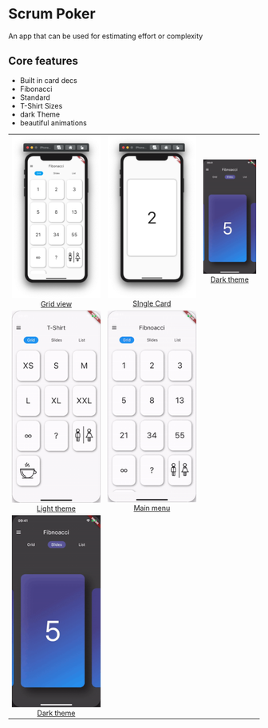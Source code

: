 # Scrum Poker

An app that can be used for estimating effort or complexity


## Core features

- Built in card decs
 - Fibonacci
 - Standard
 - T-Shirt Sizes
 - dark Theme
 - beautiful animations



<table>
    <tr>
        <td align=center><a href="grid view"><img src="screenshots/grid_view.png" /></br>Grid view</a></td>
        <td align=center><a href="Single card"><img src="screenshots/single_card.png" /></br>SIngle Card</a></td>
        <td align=center><a href="dark theme"><img src="screenshots/dark_theme.gif" /></br>Dark theme</a></td>
    </tr>
    <tr>
        <td align=center><a href="Light theme"><img src="screenshots/light_theme.gif" /></br>Light theme</a></td>
        <td align=center><a href="Main Menu"><img src="screenshots/main_menu_theme.gif" /></br>Main menu</a></td>
    </tr>
    <tr>
        <td align=center><a href="dark theme"><img src="screenshots/dark_theme.gif" /></br>Dark theme</a></td>
    </tr>
</table>
